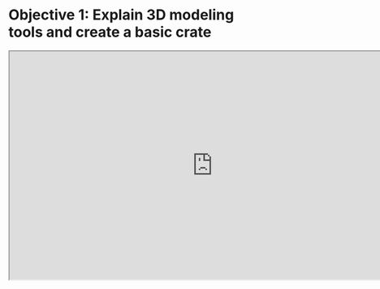 # Objective 1: Explain 3D modeling tools and create a basic crate

<p><iframe src="https://www.youtube.com/embed/t67AVEK3jDw?rel=0" width="800" height="450" allowfullscreen="allowfullscreen" allow="accelerometer; autoplay; clipboard-write; encrypted-media; gyroscope; picture-in-picture"></iframe></p>